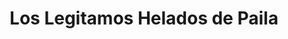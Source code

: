 ---
title: "Los Legitamos Helados de Paila"
url: /quito/los-legitamos-helados-de-paila/
shop: general
---